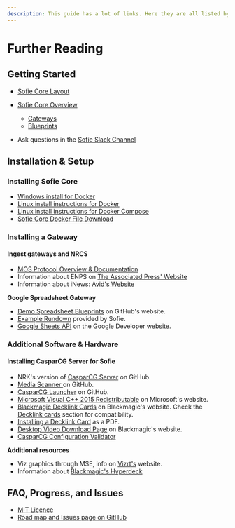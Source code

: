 ```yaml
---
description: This guide has a lot of links. Here they are all listed by section.
---
```


# Further Reading

## Getting Started

* [Sofie Core Layout](getting-started/#sofie-core-layout)
* [Sofie Core Overview](getting-started/#sofie-core-overview)

  * [Gateways](getting-started/#gateways)
  * [Blueprints](getting-started/#blueprints)

* Ask questions in the [Sofie Slack Channel](https://join.slack.com/t/sofietv/shared_invite/enQtNTk2Mzc3MTQ1NzAzLTJkZjMyMDg3OGM0YWU3MmU4YzBhZDAyZWI1YmJmNmRiYWQ1OTZjYTkzOTkzMTA2YTE1YjgxMmVkM2U1OGZlNWI)

## Installation & Setup

### Installing Sofie Core

* [Windows install for Docker](https://hub.docker.com/editions/community/docker-ce-desktop-windows)
* [Linux install instructions for Docker](https://docs.docker.com/install/linux/docker-ce/ubuntu/)
* [Linux install instructions for Docker Compose](https://www.digitalocean.com/community/tutorials/how-to-install-docker-compose-on-ubuntu-18-04)
* [Sofie Core Docker File Download](https://firebasestorage.googleapis.com/v0/b/gitbook-28427.appspot.com/o/assets%2F-LWRCgfY_-kYo9iX6UNy%2F-Lo5eWjgoVlRRDeFzLuO%2F-Lo5fLSSyM1eO6OXScew%2Fdocker-compose.yaml?alt=media&token=fc2fbe79-365c-4817-b270-e507c6a6e3c6)

### Installing a Gateway

#### Ingest gateways and NRCS

* [MOS Protocol Overview & Documentation](http://mosprotocol.com/)
* Information about ENPS on [The Associated Press' Website](https://www.ap.org/enps/support)
* Information about iNews: [Avid's Website](https://www.avid.com/products/inews/how-to-buy)

**Google Spreadsheet Gateway**

* [Demo Spreadsheet Blueprints](https://github.com/SuperFlyTV/sofie-blueprints-spreadsheet/releases) on GitHub's website.
* [Example Rundown](https://docs.google.com/spreadsheets/d/1iyegRv5MxYYtlVu8uEEMkBYXsLL-71PAMrNW0ZfWRUw/edit?usp=sharing) provided by Sofie.
* [Google Sheets API](https://console.developers.google.com/apis/library/sheets.googleapis.com?) on the Google Developer website.

### Additional Software & Hardware

#### Installing CasparCG Server for Sofie

* NRK's version of [CasparCG Server](https://github.com/nrkno/tv-automation-casparcg-server/releases) on GitHub.
* [Media Scanner ](https://github.com/nrkno/tv-automation-casparcg-launcher/releases)on GitHub.
* [CasparCG Launcher](https://github.com/nrkno/tv-automation-casparcg-launcher) on GitHub.
* [Microsoft Visual C++ 2015 Redistributable](https://www.microsoft.com/en-us/download/details.aspx?id=52685) on Microsoft's website.
* [Blackmagic Decklink Cards](https://www.blackmagicdesign.com/products/decklink/models) on Blackmagic's website. Check the [Decklink cards](installation/installing-connections-and-additional-hardware/casparcg-server-installation.md#decklink-cards) section for compatibility.
* [Installing a  Decklink Card](https://documents.blackmagicdesign.com/UserManuals/DesktopVideoManual.pdf) as a PDF.
* [Desktop Video Download Page](https://www.blackmagicdesign.com/support/family/capture-and-playback) on Blackmagic's website.
* [CasparCG Configuration Validator](https://casparcg.net/validator/)

**Additional resources**

* Viz graphics through MSE, info on [Vizrt's](https://www.vizrt.com/) website.
* Information about [Blackmagic's Hyperdeck](https://www.blackmagicdesign.com/products/hyperdeckstudio)

## FAQ, Progress, and Issues

* [MIT Licence](https://opensource.org/licenses/MIT)
* [Road map and Issues page on GitHub](https://github.com/Sofie-Automation/Sofie-TV-automation/issues?utf8=%E2%9C%93&q=is%3Aissue+label%3ARelease)



